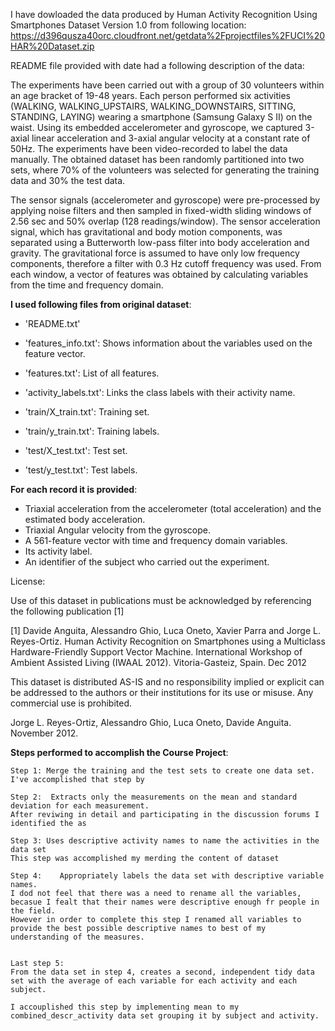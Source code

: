 I have dowloaded the data produced by Human Activity Recognition Using Smartphones Dataset Version 1.0
from following location:
https://d396qusza40orc.cloudfront.net/getdata%2Fprojectfiles%2FUCI%20HAR%20Dataset.zip 

README file provided with date had a following description of the data:

The experiments have been carried out with a group of 30 volunteers within an age bracket of 19-48 years. 
Each person performed six activities (WALKING, WALKING_UPSTAIRS, WALKING_DOWNSTAIRS, SITTING, STANDING, LAYING) wearing a smartphone (Samsung Galaxy S II) on the waist. 
Using its embedded accelerometer and gyroscope, we captured 3-axial linear acceleration and 3-axial angular velocity at a constant rate of 50Hz. 
The experiments have been video-recorded to label the data manually. The obtained dataset has been randomly partitioned into two sets, where 70% of the volunteers 
was selected for generating the training data and 30% the test data. 

The sensor signals (accelerometer and gyroscope) were pre-processed by applying noise filters and then sampled in fixed-width sliding windows of 2.56 sec and 50% overlap (128 readings/window). 
The sensor acceleration signal, which has gravitational and body motion components, was separated using a Butterworth low-pass filter into body acceleration and gravity. 
The gravitational force is assumed to have only low frequency components, therefore a filter with 0.3 Hz cutoff frequency was used. 
From each window, a vector of features was obtained by calculating variables from the time and frequency domain. 





**I used following files from original dataset**:


* 'README.txt'

* 'features_info.txt': Shows information about the variables used on the feature vector.

* 'features.txt': List of all features.

* 'activity_labels.txt': Links the class labels with their activity name.

* 'train/X_train.txt': Training set.

* 'train/y_train.txt': Training labels.

* 'test/X_test.txt': Test set.

* 'test/y_test.txt': Test labels.


**For each record it is provided**:

- Triaxial acceleration from the accelerometer (total acceleration) and the estimated body acceleration.
- Triaxial Angular velocity from the gyroscope. 
- A 561-feature vector with time and frequency domain variables. 
- Its activity label. 
- An identifier of the subject who carried out the experiment.



License:

Use of this dataset in publications must be acknowledged by referencing the following publication [1] 

[1] Davide Anguita, Alessandro Ghio, Luca Oneto, Xavier Parra and Jorge L. Reyes-Ortiz. Human Activity Recognition on Smartphones using a Multiclass Hardware-Friendly Support Vector Machine. International Workshop of Ambient Assisted Living (IWAAL 2012). Vitoria-Gasteiz, Spain. Dec 2012

This dataset is distributed AS-IS and no responsibility implied or explicit can be addressed to the authors or their institutions for its use or misuse. Any commercial use is prohibited.

Jorge L. Reyes-Ortiz, Alessandro Ghio, Luca Oneto, Davide Anguita. November 2012.



**Steps performed to accomplish the Course Project**:

```
Step 1: Merge the training and the test sets to create one data set.
I've accomplished that step by
    
Step 2:  Extracts only the measurements on the mean and standard deviation for each measurement. 
After reviwing in detail and participating in the discussion forums I identified the as 
    
Step 3: Uses descriptive activity names to name the activities in the data set
This step was accomplished my merding the content of dataset 

Step 4:    Appropriately labels the data set with descriptive variable names. 
I dod not feel that there was a need to rename all the variables, becasue I fealt that their names were descriptive enough fr people in the field.
However in order to complete this step I renamed all variables to provide the best possible descriptive names to best of my understanding of the measures.


Last step 5:
From the data set in step 4, creates a second, independent tidy data set with the average of each variable for each activity and each subject.

I accouplished this step by implementing mean to my combined_descr_activity data set grouping it by subject and activity.
```